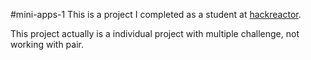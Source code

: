 #mini-apps-1
This is a project I completed as a student at [hackreactor](http://hackreactor.com). 

This project actually is a individual project with multiple challenge, not working with pair.
